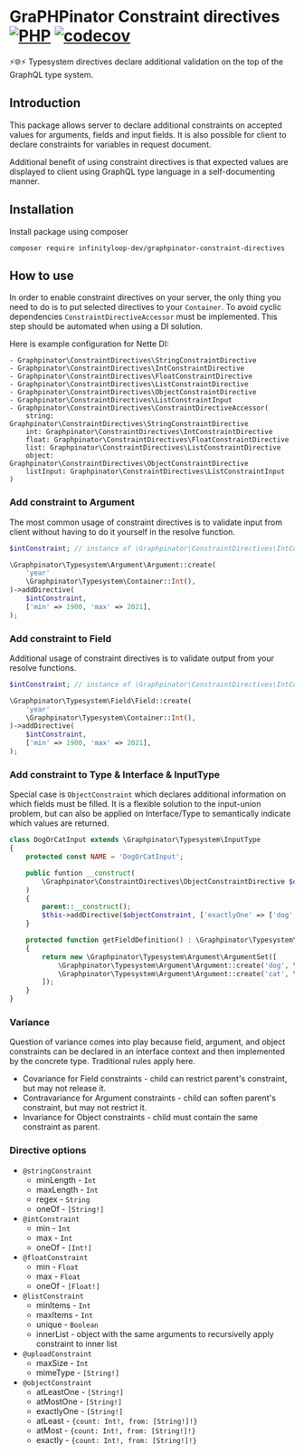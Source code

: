 # GraPHPinator Constraint directives [![PHP](https://github.com/graphpql/graphpinator-constraint-directives/actions/workflows/php.yml/badge.svg)](https://github.com/graphpql/graphpinator-constraint-directives/actions/workflows/php.yml) [![codecov](https://codecov.io/gh/infinityloop-dev/graphpinator-constraint-directives/branch/master/graph/badge.svg)](https://codecov.io/gh/infinityloop-dev/graphpinator-constraint-directives)

:zap::globe_with_meridians::zap: Typesystem directives declare additional validation on the top of the GraphQL type system.

## Introduction

This package allows server to declare additional constraints on accepted values for arguments, fields and input fields. It is also possible for client to declare constraints for variables in request document.

Additional benefit of using constraint directives is that expected values are displayed to client using GraphQL type language in a self-documenting manner.

## Installation

Install package using composer

```composer require infinityloop-dev/graphpinator-constraint-directives```

## How to use

In order to enable constraint directives on your server, the only thing you need to do is to put selected directives to your `Container`. To avoid cyclic dependencies `ConstraintDirectiveAccessor` must be implemented. This step should be automated when using a DI solution.

Here is example configuration for Nette DI:
```neon
- Graphpinator\ConstraintDirectives\StringConstraintDirective
- Graphpinator\ConstraintDirectives\IntConstraintDirective
- Graphpinator\ConstraintDirectives\FloatConstraintDirective
- Graphpinator\ConstraintDirectives\ListConstraintDirective
- Graphpinator\ConstraintDirectives\ObjectConstraintDirective
- Graphpinator\ConstraintDirectives\ListConstraintInput
- Graphpinator\ConstraintDirectives\ConstraintDirectiveAccessor(
    string: Graphpinator\ConstraintDirectives\StringConstraintDirective
    int: Graphpinator\ConstraintDirectives\IntConstraintDirective
    float: Graphpinator\ConstraintDirectives\FloatConstraintDirective
    list: Graphpinator\ConstraintDirectives\ListConstraintDirective
    object: Graphpinator\ConstraintDirectives\ObjectConstraintDirective
    listInput: Graphpinator\ConstraintDirectives\ListConstraintInput
)
```

### Add constraint to Argument

The most common usage of constraint directives is to validate input from client without having to do it yourself in the resolve function.

```php
$intConstraint; // instance of \Graphpinator\ConstraintDirectives\IntConstraintDirective

\Graphpinator\Typesystem\Argument\Argument::create(
    'year'
    \Graphpinator\Typesystem\Container::Int(),
)->addDirective(
    $intConstraint,
    ['min' => 1900, 'max' => 2021],
);
```

### Add constraint to Field

Additional usage of constraint directives is to validate output from your resolve functions.

```php
$intConstraint; // instance of \Graphpinator\ConstraintDirectives\IntConstraintDirective

\Graphpinator\Typesystem\Field\Field::create(
    'year'
    \Graphpinator\Typesystem\Container::Int(),
)->addDirective(
    $intConstraint,
    ['min' => 1900, 'max' => 2021],
);
```

### Add constraint to Type & Interface & InputType

Special case is `ObjectConstraint` which declares additional information on which fields must be filled. It is a flexible solution to the input-union problem, but can also be applied on Interface/Type to semantically indicate which values are returned.

```php
class DogOrCatInput extends \Graphpinator\Typesystem\InputType
{
    protected const NAME = 'DogOrCatInput';

    public funtion __construct(
        \Graphpinator\ConstraintDirectives\ObjectConstraintDirective $objectConstraint,
    )
    {
        parent::__construct();
        $this->addDirective($objectConstraint, ['exactlyOne' => ['dog', 'cat']]);
    }

    protected function getFieldDefinition() : \Graphpinator\Typesystem\Argument\ArgumentSet
    {
        return new \Graphpinator\Typesystem\Argument\ArgumentSet([
            \Graphpinator\Typesystem\Argument\Argument::create('dog', \Graphpinator\Typesystem\Container::String()),
            \Graphpinator\Typesystem\Argument\Argument::create('cat', \Graphpinator\Typesystem\Container::String()),
        ]);
    }
}
```

### Variance

Question of variance comes into play because field, argument, and object constraints can be declared in an interface context and then implemented by the concrete type. Traditional rules apply here.

- Covariance for Field constraints - child can restrict parent's constraint, but may not release it.
- Contravariance for Argument constraints - child can soften parent's constraint, but may not restrict it.
- Invariance for Object constraints - child must contain the same constraint as parent.


### Directive options

- `@stringConstraint`
    - minLength - `Int`
    - maxLength - `Int`
    - regex - `String`
    - oneOf - `[String!]`
- `@intConstraint`
    - min - `Int`
    - max - `Int`
    - oneOf - `[Int!]`
- `@floatConstraint`
    - min - `Float`
    - max - `Float`
    - oneOf - `[Float!]`
- `@listConstraint`
    - minItems - `Int`
    - maxItems - `Int`
    - unique - `Boolean`
    - innerList - object with the same arguments to recursivelly apply constraint to inner list
- `@uploadConstraint`
    - maxSize - `Int`
    - mimeType - `[String!]`
- `@objectConstraint`
    - atLeastOne - `[String!]`
    - atMostOne - `[String!]`
    - exactlyOne - `[String!]`
    - atLeast - `{count: Int!, from: [String!]!}`
    - atMost - `{count: Int!, from: [String!]!}`
    - exactly - `{count: Int!, from: [String!]!}`
